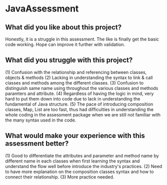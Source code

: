 # JavaAssessment
## What did you like about this project?
Honestly, it is a struggle in this assessment. The like is finally get the basic code working. Hope can improve it further with validation.
## What did you struggle with this project?
(1) Confusion with the relationship and referencing between classes, objects & methods
(2) Lacking in understanding the syntax to link & call classes and methods among the different classes.
(3) Confusion to distinguish same name using throughout the various classes and methods paramters and attribute.
(4) Regardless of having the logic in mind, very hard to put them down into code due to lack in understanding the fundamental of Java structure.
(5) The pace of introducing composition classes, Map, List are too fast, thus had difficulties in understanding the whole coding in the assessment package when we are still not familiar with the many syntax used in the code. 
## What would make your experience with this assessment better?
(1) Good to differentiate the attributes and parameter and method name by different name in each classes when first learning the syntax and understand the flow well before introduce the industry's practices.
(2) Need to have more explanation on the composition classes syntax and how to connect their relationship. 
(3) More practice needed.
